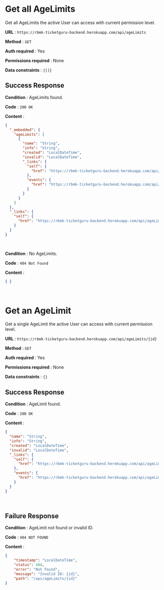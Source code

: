 # Get all AgeLimits

Get all AgeLimits the active User can access with current permission level.

**URL** : `https://rbmk-ticketguru-backend.herokuapp.com/api/ageLimits`

**Method** : `GET`

**Auth required** : Yes

**Permissions required** : None

**Data constraints** : `{[]}`

## Success Response

**Condition** : AgeLimits found.

**Code** : `200 OK`

**Content** :

```json
{
  "_embedded": {
    "ageLimits": [
      {
        "name": "String",
        "info": "String",
        "created": "LocalDateTime",
        "invalid": "LocalDateTime",
        "_links": {
          "self": {
            "href": "https://rbmk-ticketguru-backend.herokuapp.com/api/ageLimits/{id}"
          },
          "events": {
            "href": "https://rbmk-ticketguru-backend.herokuapp.com/api/ageLimits/{id}/events"
          }
        }
      }
    ]
  },
  "_links": {
    "self": {
      "href": "https://rbmk-ticketguru-backend.herokuapp.com/api/ageLimits"
    }
  }
}
```
</br>

**Condition** : No AgeLimits.

**Code** : `404 Not Found`

**Content** :

```json
{ }
```
</br>

# Get an AgeLimit

Get a single AgeLimit the active User can access with current permission level.

**URL** : `https://rbmk-ticketguru-backend.herokuapp.com/api/ageLimits/{id}`

**Method** : `GET`

**Auth required** : Yes

**Permissions required** : None

**Data constraints** : `{}`

## Success Response

**Condition** : AgeLimit found.

**Code** : `200 OK`

**Content** :

```json
{
  "name": "String",
  "info": "String",
  "created": "LocalDateTime",
  "invalid": "LocalDateTime",
  "_links": {
    "self": {
      "href": "https://rbmk-ticketguru-backend.herokuapp.com/api/ageLimits/{id}"
    },
    "events": {
      "href": "https://rbmk-ticketguru-backend.herokuapp.com/api/ageLimits/{id}/events"
    }
  }
}
```
</br>

## Failure Response

**Condition** : AgeLimit not found or invalid ID.

**Code** : `404 NOT FOUND`

**Content** :

```json
{
    "timestamp": "LocalDateTime",
    "status": 404,
    "error": "Not Found",
    "message": "Invalid ID: {id}",
    "path": "/api/ageLimits/{id}"
}
```
</br>
